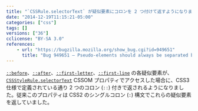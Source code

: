 ```yaml
---
title: "`CSSRule.selectorText` が疑似要素にコロンを 2 つ付けて返すようになりました"
date: "2014-12-19T11:15:21-05:00"
categories: ["css"]
tags: []
versions: ["36"]
cclicense: "BY-SA 3.0"
references:
    - url: "https://bugzilla.mozilla.org/show_bug.cgi?id=949651"
      title: "Bug 949651 – Pseudo-elements should always be separated by two colons in selectorText"
---
```

[`::before`](https://developer.mozilla.org/docs/Web/CSS/::before)、[`::after`](https://developer.mozilla.org/docs/Web/CSS/::after)、[`::first-letter`](https://developer.mozilla.org/docs/Web/CSS/::first-letter)、[`::first-line`](https://developer.mozilla.org/docs/Web/CSS/::first-line) の各疑似要素が、[`CSSStyleRule.selectorText`](https://developer.mozilla.org/docs/Web/API/CSSStyleRule/selectorText) CSSOM プロパティでアクセスした場合に、CSS3 仕様で定義されている通り 2 つのコロン (`::`) 付きで返されるようになりました。従来このプロパティは CSS2 のシングルコロン (`:`) 構文でこれらの疑似要素を返していました。
